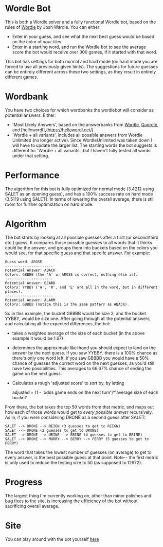 # Wordle Bot
This is both a Wordle solver and a fully functional Wordle bot, based on the rules of [Wordle](https://www.nytimes.com/games/wordle/index.html) by Josh Wardle. You can either:

- Enter in your guess, and see what the next best guess would be based on the color of your tiles.
- Enter in a starting word, and run the Wordle bot to see the average score the bot would receive over 300 games, if it started with that word.

This bot has settings for both normal and hard mode (on hard mode you are forced to use all previously given hints). The suggestions for future guesses can be entirely different across these two settings, as they result in entirely different games.

# Wordbank

You have two choices for which wordbanks the wordlebot will consider as potential answers. Either:
- 'Most Likely Answers', based on the answerbanks from [Wordle](https://www.nytimes.com/games/wordle/index.html), [Quordle](https://www.quordle.com/#/), and [hellowordl],(https://hellowordl.net/).
- 'Wordle + all variants', includes all possible answers from Wordle Unlimited (no longer active).
Since WordleUnlimited was taken down I will have to update the larger list. The starting words the bot suggests is different for 'Wordle + all variants', but I haven't fully tested all words under that setting.

# Performance

The algorithm for this bot is fully optimized for normal mode (3.4212 using SALET as an opening guess), and has a 100% success rate on hard mode (3.5119 using SALET). In terms of lowering the overall average, there is still room for further optimization on hard mode.

# Algorithm
The bot starts by looking at all possible guesses after a first (or second/third etc.) guess. It compares those possible guesses to all words that it thinks could be the answer, and groups them into buckets based on the colors you would see, for that specific guess and that specifc answer. For example:

    Guess word: AROSE
    ----------------------
    Potential Answer: ABACK
    Colors: GBBBB (the 'A' in AROSE is correct, nothing else is).
    ----------------------
    Potential Answer: BEARD
    Colors: YYBBY ('A', 'R', and 'E' are all in the word, but in different places).
    ----------------------
    Potential Answer: ALARM
    Colors: GBBBB (notice this is the same pattern as ABACK).

So in this example, the bucket GBBBB would be size 2, and the bucket YYBBY, would be size one.
After going through all the potential answers, and calculating all the expected differences, the bot:

- takes a weighted average of the size of each bucket (in the above example it would be 1.67)
- determines the approximate likelihood you should expect to land on the answer by the next guess. If you saw YYBBY, there is a 100% chance as there's only one word left, if you saw GBBBB you would have a 50% chance of guesses the correct word on the next guesses, as you'd still have two possibilities. This averages to 66.67% chance of ending the game on the next guess.
- Calculates a rough 'adjusted score' to sort by, by letting 
    
    adjusted = (1 - 'odds game ends on the next turn')*'average size of each bucket'

From there, the bot takes the top 50 words from that metric, and maps out how each of those words would get to *every possible answer* recursively. As in, if you were considering DRONE as a second guess after SALET:

    SALET --> DRONE --> REIGN (3 guesses to get to REIGN)
    SALET --> DRONE (2 guesses to get to DRONE)
    SALET --> DRONE --> URINE --> BRINE (4 guesses to get to BRINE)
    SALET --> DRONE --> MURRY --> BERRY --> FERRY (5 guesses to get to FERRY)

The word that takes the lowest number of guesses (on average) to get to every answer, is the best possible guess at that point.
Note-- the first metric is only used to reduce the testing size to 50 (as supposed to 12972).

# Progress
The largest thing I'm currently working on, other than minor polishes and bug fixes to the site, is increasing the efficiency of the bot without sacrificing overall average.

# Site
You can play around with the bot yourself [here](https://ybenhayun.github.io/wordlebot/)
